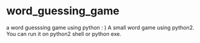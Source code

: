 # word_guessing_game
a word guesssing game using python : )
A small word game using python2.
You can run it on python2 shell or python exe.

